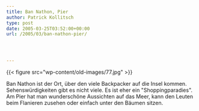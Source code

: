 ```yaml
---
title: Ban Nathon, Pier
author: Patrick Kollitsch
type: post
date: 2005-03-25T03:52:00+00:00
url: /2005/03/ban-nathon-pier/




---
```

{{< figure src="wp-content/old-images/77.jpg" >}}

Ban Nathon ist der Ort, über den viele Backpacker auf die Insel kommen. Sehenswürdigkeiten gibt es nicht viele. Es ist eher ein "Shoppingparadies". Am Pier hat man wunderschöne Aussichten auf das Meer, kann den Leuten beim Flanieren zusehen oder einfach unter den Bäumen sitzen.
